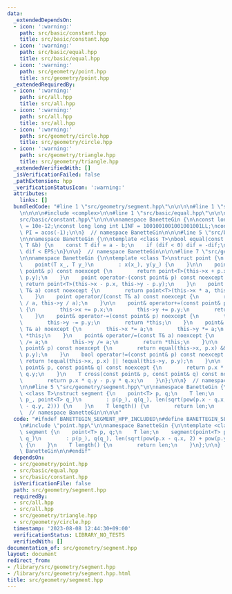 ```yaml
---
data:
  _extendedDependsOn:
  - icon: ':warning:'
    path: src/basic/constant.hpp
    title: src/basic/constant.hpp
  - icon: ':warning:'
    path: src/basic/equal.hpp
    title: src/basic/equal.hpp
  - icon: ':warning:'
    path: src/geometry/point.hpp
    title: src/geometry/point.hpp
  _extendedRequiredBy:
  - icon: ':warning:'
    path: src/all.hpp
    title: src/all.hpp
  - icon: ':warning:'
    path: src/all.hpp
    title: src/all.hpp
  - icon: ':warning:'
    path: src/geometry/circle.hpp
    title: src/geometry/circle.hpp
  - icon: ':warning:'
    path: src/geometry/triangle.hpp
    title: src/geometry/triangle.hpp
  _extendedVerifiedWith: []
  _isVerificationFailed: false
  _pathExtension: hpp
  _verificationStatusIcon: ':warning:'
  attributes:
    links: []
  bundledCode: "#line 1 \"src/geometry/segment.hpp\"\n\n\n\n#line 1 \"src/geometry/point.hpp\"\
    \n\n\n\n#include <complex>\n\n#line 1 \"src/basic/equal.hpp\"\n\n\n\n#line 1 \"\
    src/basic/constant.hpp\"\n\n\n\nnamespace BanetteGin {\n\nconst long double EPS\
    \ = 10e-12;\nconst long long int LINF = 1001001001001001001LL;\nconst long double\
    \ PI = acos(-1);\n\n}  // namespace BanetteGin\n\n\n#line 5 \"src/basic/equal.hpp\"\
    \n\nnamespace BanetteGin {\n\ntemplate <class T>\nbool equal(const T &a, const\
    \ T &b) {\n    const T dif = a - b;\n    if (dif < 0) dif = -dif;\n    return\
    \ dif < EPS;\n}\n\n}  // namespace BanetteGin\n\n\n#line 7 \"src/geometry/point.hpp\"\
    \n\nnamespace BanetteGin {\n\ntemplate <class T>\nstruct point {\n    T x, y;\n\
    \    point(T x_, T y_)\n        : x(x_), y(y_) {\n    }\n\n    point operator+(const\
    \ point& p) const noexcept {\n        return point<T>(this->x + p.x, this->y +\
    \ p.y);\n    }\n    point operator-(const point& p) const noexcept {\n       \
    \ return point<T>(this->x - p.x, this->y - p.y);\n    }\n    point operator*(const\
    \ T& a) const noexcept {\n        return point<T>(this->x * a, this->y * a);\n\
    \    }\n    point operator/(const T& a) const noexcept {\n        return point<T>(this->x\
    \ / a, this->y / a);\n    }\n\n    point& operator+=(const point& p) noexcept\
    \ {\n        this->x += p.x;\n        this->y += p.y;\n        return *this;\n\
    \    }\n    point& operator-=(const point& p) noexcept {\n        this->x -= p.x;\n\
    \        this->y -= p.y;\n        return *this;\n    }\n    point& operator*=(const\
    \ T& a) noexcept {\n        this->x *= a;\n        this->y *= a;\n        return\
    \ *this;\n    }\n    point& operator/=(const T& a) noexcept {\n        this->x\
    \ /= a;\n        this->y /= a;\n        return *this;\n    }\n\n    bool operator==(const\
    \ point& p) const noexcept {\n        return equal(this->x, p.x) && equal(this->y,\
    \ p.y);\n    }\n    bool operator!=(const point& p) const noexcept {\n       \
    \ return !equal(this->x, p.x) || !equal(this->y, p.y);\n    }\n\n    T dot(const\
    \ point& p, const point& q) const noexcept {\n        return p.x * q.x + p.y *\
    \ q.y;\n    }\n    T cross(const point& p, const point& q) const noexcept {\n\
    \        return p.x * q.y - p.y * q.x;\n    }\n};\n\n}  // namespace BanetteGin\n\
    \n\n#line 5 \"src/geometry/segment.hpp\"\n\nnamespace BanetteGin {\n\ntemplate\
    \ <class T>\nstruct segment {\n    point<T> p, q;\n    T len;\n    segment(point<T>\
    \ p_, point<T> q_)\n        : p(p_), q(q_), len(sqrt(pow(p.x - q.x, 2) + pow(p.y\
    \ - q.y, 2))) {\n    }\n    T length() {\n        return len;\n    }\n};\n\n}\
    \  // namespace BanetteGin\n\n\n"
  code: "#ifndef BANETTEGIN_SEGMENT_HPP_INCLUDED\n#define BANETTEGIN_SEGMENT_HPP_INCLUDED\n\
    \n#include \"point.hpp\"\n\nnamespace BanetteGin {\n\ntemplate <class T>\nstruct\
    \ segment {\n    point<T> p, q;\n    T len;\n    segment(point<T> p_, point<T>\
    \ q_)\n        : p(p_), q(q_), len(sqrt(pow(p.x - q.x, 2) + pow(p.y - q.y, 2)))\
    \ {\n    }\n    T length() {\n        return len;\n    }\n};\n\n}  // namespace\
    \ BanetteGin\n\n#endif"
  dependsOn:
  - src/geometry/point.hpp
  - src/basic/equal.hpp
  - src/basic/constant.hpp
  isVerificationFile: false
  path: src/geometry/segment.hpp
  requiredBy:
  - src/all.hpp
  - src/all.hpp
  - src/geometry/triangle.hpp
  - src/geometry/circle.hpp
  timestamp: '2023-08-08 12:44:30+09:00'
  verificationStatus: LIBRARY_NO_TESTS
  verifiedWith: []
documentation_of: src/geometry/segment.hpp
layout: document
redirect_from:
- /library/src/geometry/segment.hpp
- /library/src/geometry/segment.hpp.html
title: src/geometry/segment.hpp
---
```

